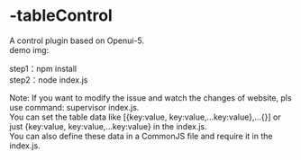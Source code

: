 # -tableControl<br/>
A control plugin based on Openui-5.<br/>
demo img:<br/>


step1：npm install <br/>
step2：node index.js

Note: 
If you want to modify the issue and watch the changes of website, pls use command: supervisor index.js.<br/>
You can set the table data like [{key:value, key:value,...key:value},...{}] or just {key:value, key:value,...key:value} in the index.js.<br/>
You can also define these data in a CommonJS file and require it in the index.js.
